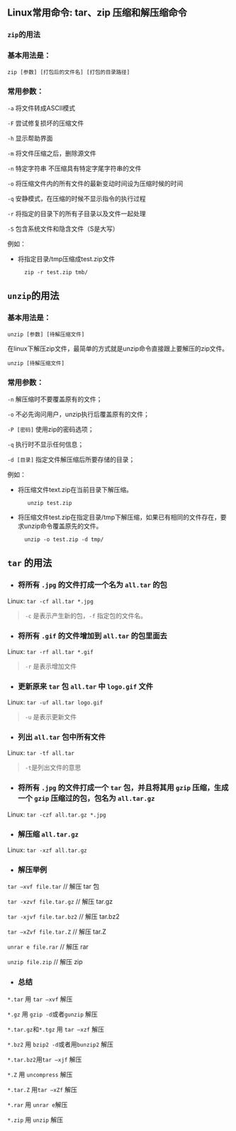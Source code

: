 ## Linux常用命令: tar、zip 压缩和解压缩命令

### ```zip```的用法

### 基本用法是：

    zip [参数] [打包后的文件名] [打包的目录路径]

### 常用参数：

```-a``` 将文件转成ASCII模式

```-F``` 尝试修复损坏的压缩文件

```-h``` 显示帮助界面

```-m``` 将文件压缩之后，删除源文件

```-n``` 特定字符串    不压缩具有特定字尾字符串的文件

```-o``` 将压缩文件内的所有文件的最新变动时间设为压缩时候的时间

```-q``` 安静模式，在压缩的时候不显示指令的执行过程

```-r``` 将指定的目录下的所有子目录以及文件一起处理

```-S``` 包含系统文件和隐含文件（S是大写）

例如：

- 将指定目录/tmp压缩成test.zip文件

        zip -r test.zip tmb/


## ```unzip```的用法

### 基本用法是：

    unzip [参数] [待解压缩文件]

在linux下解压zip文件，最简单的方式就是unzip命令直接跟上要解压的zip文件。

    unzip [待解压缩文件]

### 常用参数：

```-n``` 解压缩时不要覆盖原有的文件；

```-o``` 不必先询问用户，unzip执行后覆盖原有的文件；

```-P [密码]``` 使用zip的密码选项；

```-q``` 执行时不显示任何信息；

```-d [目录]``` 指定文件解压缩后所要存储的目录；

例如：

- 将压缩文件text.zip在当前目录下解压缩。

         unzip test.zip

- 将压缩文件test.zip在指定目录/tmp下解压缩，如果已有相同的文件存在，要求unzip命令覆盖原先的文件。

        unzip -o test.zip -d tmp/


## `tar` 的用法

- ### 将所有 `.jpg` 的文件打成一个名为 `all.tar` 的包
Linux: `tar -cf all.tar *.jpg`
> `-c` 是表示产生新的包，`-f` 指定包的文件名。

- ### 将所有 `.gif` 的文件增加到 `all.tar` 的包里面去
Linux: `tar -rf all.tar *.gif`
> `-r` 是表示增加文件

- ### 更新原来 `tar` 包 `all.tar` 中 `logo.gif` 文件
Linux: `tar -uf all.tar logo.gif`
> `-u` 是表示更新文件

- ### 列出 `all.tar` 包中所有文件
Linux: `tar -tf all.tar`
> `-t`是列出文件的意思

- ### 将所有 `.jpg` 的文件打成一个 `tar` 包，并且将其用 `gzip` 压缩，生成一个 `gzip` 压缩过的包，包名为 `all.tar.gz`
Linux: `tar -czf all.tar.gz *.jpg`

- ### 解压缩 `all.tar.gz`
Linux: `tar -xzf all.tar.gz`

- ### 解压举例

`tar –xvf file.tar`         // 解压 tar 包 

`tar -xzvf file.tar.gz`     // 解压 tar.gz 

`tar -xjvf file.tar.bz2`    // 解压 tar.bz2 

`tar –xZvf file.tar.Z`      // 解压 tar.Z 

`unrar e file.rar`          // 解压 rar 

`unzip file.zip`            // 解压 zip 

- ### 总结

`*.tar` 用 `tar –xvf` 解压

`*.gz` 用 `gzip -d`或者`gunzip` 解压

`*.tar.gz`和`*.tgz` 用 `tar –xzf` 解压  

`*.bz2` 用 `bzip2 -d`或者用`bunzip2` 解压  

`*.tar.bz2`用`tar –xjf` 解压   

`*.Z` 用 `uncompress` 解压   

`*.tar.Z` 用`tar –xZf` 解压  

`*.rar` 用 `unrar e`解压   

`*.zip` 用 `unzip` 解压  
